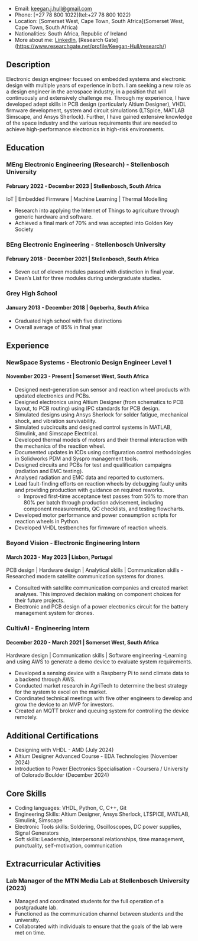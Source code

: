 - Email: <keegan.j.hull@gmail.com>
- Phone: [+27 78 800 1022](tel:+27 78 800 1022)
- Location: [Somerset West, Cape Town, South Africa](Somerset West, Cape Town, South Africa)
- Nationalities: South Africa, Republic of Ireland
- More about me: [LinkedIn](https://www.linkedin.com/in/keeganjhull/), [Research Gate] (https://www.researchgate.net/profile/Keegan-Hull/research/)

## Description

Electronic design engineer focused on embedded systems and electronic design with multiple years of experience in both. I am seeking a
new role as a design engineer in the aerospace industry, in a position that will continuously and extensively challenge me. Through my
experience, I have developed adept skills in PCB design (particularly Altium Designer), VHDL firmware development, system and circuit
simulations (LTSpice, MATLAB Simscape, and Ansys Sherlock). Further, I have gained extensive knowledge of the space industry and the
various requirements that are needed to achieve high-performance electronics in high-risk environments.

## Education
### MEng Electronic Engineering (Research) - Stellenbosch University
#### February 2022 - December 2023 | Stellenbosch, South Africa

IoT | Embedded Firmware | Machine Learning | Thermal Modelling

- Research into applying the Internet of Things to agriculture through generic hardware and software.
- Achieved a final mark of 70% and was accepted into Golden Key Society

### BEng Electronic Engineering - Stellenbosch University
#### February 2018 - December 2021 | Stellenbosch, South Africa
- Seven out of eleven modules passed with distinction in final year.
- Dean’s List for three modules during undergraduate studies.

### Grey High School 
#### January 2013 - December 2018 | Gqeberha, South Africa
- Graduated high school with five distinctions
- Overall average of 85% in final year

## Experience
### NewSpace Systems - Electronic Design Engineer Level 1
#### November 2023 - Present | Somerset West, South Africa
- Designed next-generation sun sensor and reaction wheel products with updated electronics and PCBs.
- Designed electronics using Altium Designer (from schematics to PCB layout, to PCB routing) using IPC standards for PCB design.
- Simulated designs using Ansys Sherlock for solder fatigue, mechanical shock, and vibration survivability.
- Simulated subcircuits and designed control systems in MATLAB, Simulink, and Simscape Electrical.
- Developed thermal models of motors and their thermal interaction with the mechanics of the reaction wheel.
- Documented updates in ICDs using configuration control methodologies in Solidworks PDM and Syspro management tools.
- Designed circuits and PCBs for test and qualification campaigns (radiation and EMC testing).
- Analysed radiation and EMC data and reported to customers.
- Lead fault-finding efforts on reaction wheels by debugging faulty units and providing production with guidance on required reworks.
  - Improved first-time acceptance test passes from 50% to more than 80% per batch through production advisement,
including component measurements, QC checklists, and testing flowcharts.
- Developed motor performance and power consumption scripts for reaction wheels in Python.
- Developed VHDL testbenches for firmware of reaction wheels.

### Beyond Vision - Electronic Engineering Intern
#### March 2023 - May 2023 | Lisbon, Portugal
PCB design | Hardware design | Analytical skills | Communication skills
-Researched modern satellite communication systems for drones.
- Consulted with satellite communication companies and created market analyses. This improved decision making on component
choices for their future projects.
- Electronic and PCB design of a power electronics circuit for the battery management system for drones.
### CultivAI - Engineering Intern
#### December 2020 - March 2021 | Somerset West, South Africa
Hardware design | Communication skills | Software engineering
-Learning and using AWS to generate a demo device to evaluate system requirements.
- Developed a sensing device with a Raspberry Pi to send climate data to a backend through AWS.
- Conducted market research in AgriTech to determine the best strategy for the system to excel on the market.
- Coordinated technical meetings with five other engineers to develop and grow the device to an MVP for investors.
- Created an MQTT broker and queuing system for controlling the device remotely.

## Additional Certifications
- Designing with VHDL - AMD (July 2024)
- Altium Designer Advanced Course - EDA Technologies (November 2024)
- Introduction to Power Electronics Specialisation - Coursera / University of Colorado Boulder (December 2024)
  
## Core Skills 

- Coding languages: VHDL, Python, C, C++, Git
- Engineering Skills: Altium Designer, Ansys Sherlock, LTSPICE, MATLAB, Simulink, Simscape
- Electronic Tools skills: Soldering, Oscilloscopes, DC power supplies, Signal Generators
- Soft skills: Leadership, interpersonal relationships, time management, punctuality, self-motivation, communication

## Extracurricular Activities 
### Lab Manager of the MTN Media Lab at Stellenbosch University (2023)
- Managed and coordinated students for the full operation of a postgraduate lab.
- Functioned as the communication channel between students and the university.
- Collaborated with individuals to ensure that the goals of the lab were met on time.













